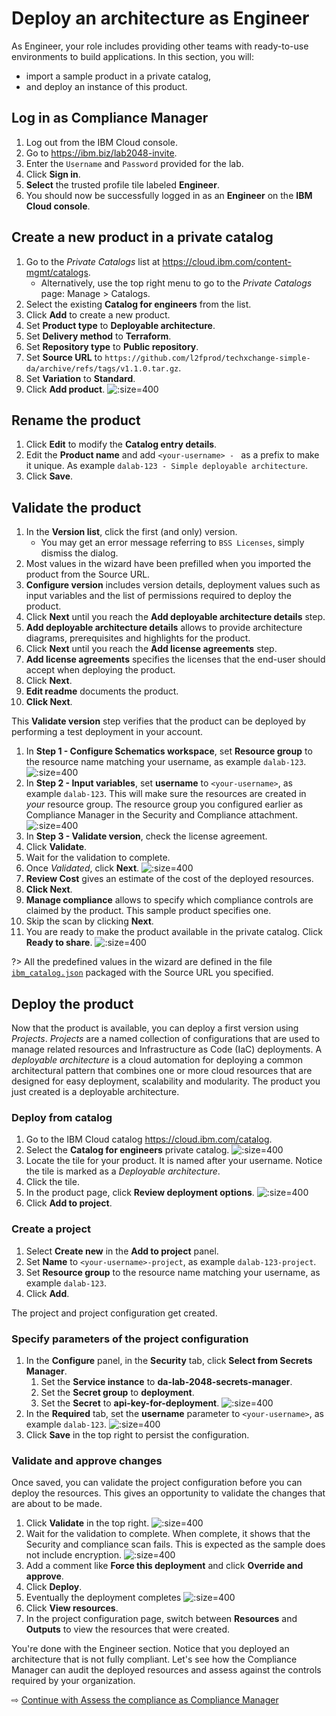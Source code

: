 # Deploy an architecture as Engineer

As Engineer, your role includes providing other teams with ready-to-use environments to build applications. In this section, you will:
* import a sample product in a private catalog,
* and deploy an instance of this product.

## Log in as Compliance Manager

1. Log out from the IBM Cloud console.
1. Go to https://ibm.biz/lab2048-invite.
1. Enter the `Username` and `Password` provided for the lab.
1. Click **Sign in**.
1. **Select** the trusted profile tile labeled **Engineer**.
1. You should now be successfully logged in as an **Engineer** on the **IBM Cloud console**.

## Create a new product in a private catalog

1. Go to the *Private Catalogs* list at https://cloud.ibm.com/content-mgmt/catalogs.
   * Alternatively, use the top right menu to go to the _Private Catalogs_ page: Manage > Catalogs.
1. Select the existing **Catalog for engineers** from the list.
1. Click **Add** to create a new product.
1. Set **Product type** to **Deployable architecture**.
1. Set **Delivery method** to **Terraform**.
1. Set **Repository type** to **Public repository**.
1. Set **Source URL** to `https://github.com/l2fprod/techxchange-simple-da/archive/refs/tags/v1.1.0.tar.gz`.
1. Set **Variation** to **Standard**.
1. Click **Add product**.
  ![](images/30-add-product.png ':size=400')

## Rename the product

1. Click **Edit** to modify the **Catalog entry details**.
1. Edit the **Product name** and add `<your-username> - ` as a prefix to make it unique. As example `dalab-123 - Simple deployable architecture`.
1. Click **Save**.

## Validate the product

1. In the **Version list**, click the first (and only) version.
   * You may get an error message referring to `BSS Licenses`, simply dismiss the dialog.
1. Most values in the wizard have been prefilled when you imported the product from the Source URL.
1. **Configure version** includes version details, deployment values such as input variables and the list of permissions required to deploy the product.
1. Click **Next** until you reach the **Add deployable architecture details** step.
1. **Add deployable architecture details** allows to provide architecture diagrams, prerequisites and highlights for the product.
1. Click **Next** until you reach the **Add license agreements** step.
1. **Add license agreements** specifies the licenses that the end-user should accept when deploying the product.
1. Click **Next**.
1. **Edit readme** documents the product.
1. **Click Next**.

This **Validate version** step verifies that the product can be deployed by performing a test deployment in your account.

1. In **Step 1 - Configure Schematics workspace**, set **Resource group** to the resource name matching your username, as example `dalab-123`.
  ![](images/30-set-resource-group.png ':size=400')
1. In **Step 2 - Input variables**, set **username** to `<your-username>`, as example `dalab-123`. This will make sure the resources are created in _your_ resource group. The resource group you configured earlier as Compliance Manager in the Security and Compliance attachment.
  ![](images/30-set-input-variable.png ':size=400')
1. In **Step 3 - Validate version**, check the license agreement.
1. Click **Validate**.
1. Wait for the validation to complete.
1. Once _Validated_, click **Next**.
  ![](images/30-validated.png ':size=400')
1. **Review Cost** gives an estimate of the cost of the deployed resources.
1. **Click Next**.
1. **Manage compliance** allows to specify which compliance controls are claimed by the product. This sample product specifies one.
1. Skip the scan by clicking **Next**.
1. You are ready to make the product available in the private catalog. Click **Ready to share**.
  ![](images/30-ready-to-share.png ':size=400')

?> All the predefined values in the wizard are defined in the file [`ibm_catalog.json`](https://github.com/l2fprod/techxchange-simple-da/blob/main/ibm_catalog.json) packaged with the Source URL you specified.

## Deploy the product

Now that the product is available, you can deploy a first version using _Projects_. *Projects* are a named collection of configurations that are used to manage related resources and Infrastructure as Code (IaC) deployments. A _deployable architecture_ is a cloud automation for deploying a common architectural pattern that combines one or more cloud resources that are designed for easy deployment, scalability and modularity. The product you just created is a deployable architecture.

### Deploy from catalog

1. Go to the IBM Cloud catalog https://cloud.ibm.com/catalog.
1. Select the **Catalog for engineers** private catalog.
  ![](images/30-select-catalog.png ':size=400')
1. Locate the tile for your product. It is named after your username. Notice the tile is marked as a _Deployable architecture_.
1. Click the tile.
1. In the product page, click **Review deployment options**.
  ![](images/30-product-tile-page.png ':size=400')
1. Click **Add to project**.

### Create a project

1. Select **Create new** in the **Add to project** panel.
1. Set **Name** to `<your-username>-project`, as example `dalab-123-project`.
1. Set **Resource group** to the resource name matching your username, as example `dalab-123`.
1. Click **Add**.

The project and project configuration get created.

### Specify parameters of the project configuration

1. In the **Configure** panel, in the **Security** tab, click **Select from Secrets Manager**.
   1. Set the **Service instance** to **da-lab-2048-secrets-manager**.
   1. Set the **Secret group** to **deployment**.
   1. Set the **Secret** to **api-key-for-deployment**.
   ![](images/30-project-set-api-key.png ':size=400')
1. In the **Required** tab, set the **username** parameter to `<your-username>`, as example `dalab-123`.
   ![](images/30-project-set-username.png ':size=400')
1. Click **Save** in the top right to persist the configuration.

### Validate and approve changes

Once saved, you can validate the project configuration before you can deploy the resources. This gives an opportunity to validate the changes that are about to be made.

1. Click **Validate** in the top right.
   ![](images/30-project-validation-starts.png ':size=400')
1. Wait for the validation to complete. When complete, it shows that the Security and compliance scan fails. This is expected as the sample does not include encryption.
   ![](images/30-project-validation-failed.png ':size=400')
1. Add a comment like **Force this deployment** and click **Override and approve**.
1. Click **Deploy**.
1. Eventually the deployment completes
   ![](images/30-project-deployed.png ':size=400')
1. Click **View resources**.
1. In the project configuration page, switch between **Resources** and **Outputs** to view the resources that were created.

You're done with the Engineer section. Notice that you deployed an architecture that is not fully compliant. Let's see how the Compliance Manager can audit the deployed resources and assess against the controls required by your organization.

⇨ [Continue with Assess the compliance as Compliance Manager](40-compliance.md)
